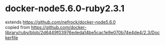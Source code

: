 # docker-node5.6.0-ruby2.3.1

extends https://github.com/nefrock/docker-node5.6.0  
copied from https://github.com/docker-library/ruby/blob/2d6449f03976ededa14be5cac1e9e070b74e4de4/2.3/Dockerfile

